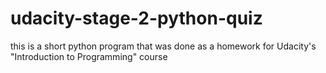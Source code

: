 # udacity-stage-2-python-quiz
this is a short python program that was done as a homework for Udacity's "Introduction to Programming" course
